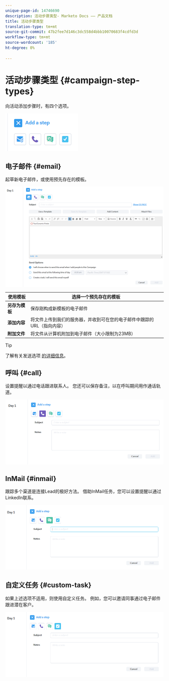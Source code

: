 ```yaml
---
unique-page-id: 14746690
description: 活动步骤类型- Marketo Docs —— 产品文档
title: 活动步骤类型
translation-type: tm+mt
source-git-commit: 47b2fee7d146c3dc558d4bbb10070683f4cdfd3d
workflow-type: tm+mt
source-wordcount: '185'
ht-degree: 0%

---
```



# 活动步骤类型 {#campaign-step-types}

向活动添加步骤时，有四个选项。

![](assets/one-4.png)

## 电子邮件 {#email}

起草新电子邮件，或使用预先存在的模板。

![](assets/email.png)

| **使用模板** | 选择一个预先存在的模板 |
|---|---|
| **另存为模板** | 保存刚构成新模板的电子邮件 |
| **添加内容** | 将文件上传到我们的服务器，并收到可在您的电子邮件中跟踪的URL（指向内容） |
| **附加文件** | 将文件从计算机附加到电子邮件（大小限制为23MB） |

>[!TIP]
>
>了解有关发送选项 [的详细信息](http://docs.marketo.com/x/7QDb)。

## 呼叫 {#call}

设置提醒以通过电话跟进联系人。 您还可以保存备注，以在呼叫期间用作通话轨道。

![](assets/pic.png)

## InMail {#inmail}

跟踪多个渠道是连接Lead的极好方法。 借助InMail任务，您可以设置提醒以通过LinkedIn联系。

![](assets/inmail.png)

## 自定义任务 {#custom-task}

如果上述选项不适用，则使用自定义任务。 例如，您可以邀请同事通过电子邮件跟进潜在客户。

![](assets/custom.png)


